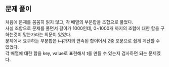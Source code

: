 ## 문제 풀이
처음에 문제를 꼼꼼히 읽지 않고, 각 배열의 부분합을 조합으로 풀었다.   
사실 조합으로 문제를 풀면서 길이가 1000인데, 0~1000개 까지의 조합에 대한 합을 구하는것이 맞는가라는 의문이 있었다.   
문제에서 요구하는 부분합은 i~j까지의 연속된 합이어서 2중 포문으로 쉽게 계산할 수 있었다.   
각 배열에 대한 합을 key, value로 표현해서 t를 만들 수 있는지 검사하면 되는 문제였다.